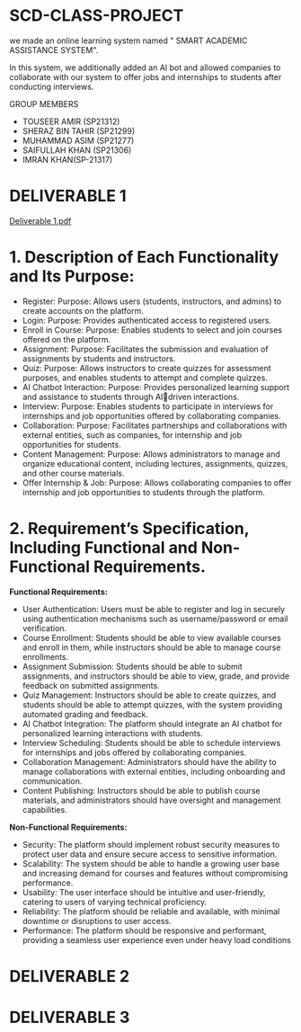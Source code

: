 # SCD-CLASS-PROJECT
we made an online learning system named " SMART ACADEMIC ASSISTANCE SYSTEM".

In this system, we additionally added an AI bot and allowed companies to collaborate with our system to offer jobs and internships to students after conducting interviews.

GROUP MEMBERS 
- TOUSEER AMIR (SP21312)
- SHERAZ BIN TAHIR (SP21299)
- MUHAMMAD ASIM (SP21277)
- SAIFULLAH KHAN (SP21306)
- IMRAN KHAN(SP-21317)

# DELIVERABLE 1
[Deliverable 1.pdf](https://github.com/sherazbintahir/SCD-CLASS-PROJECT/files/15366452/Deliverable.1.pdf)

# 1. Description of Each Functionality and Its Purpose:
- Register:
Purpose: Allows users (students, instructors, and admins) to create accounts on the 
platform.
- Login:
Purpose: Provides authenticated access to registered users.
- Enroll in Course:
Purpose: Enables students to select and join courses offered on the platform.
- Assignment:
Purpose: Facilitates the submission and evaluation of assignments by students and 
instructors.
- Quiz:
Purpose: Allows instructors to create quizzes for assessment purposes, and enables 
students to attempt and complete quizzes.
- AI Chatbot Interaction:
Purpose: Provides personalized learning support and assistance to students through AIdriven interactions.
- Interview:
Purpose: Enables students to participate in interviews for internships and job opportunities 
offered by collaborating companies.
- Collaboration:
Purpose: Facilitates partnerships and collaborations with external entities, such as 
companies, for internship and job opportunities for students.
- Content Management:
Purpose: Allows administrators to manage and organize educational content, including 
lectures, assignments, quizzes, and other course materials.
- Offer Internship & Job:
Purpose: Allows collaborating companies to offer internship and job opportunities to 
students through the platform.
# 2. Requirement’s Specification, Including Functional and Non-Functional Requirements.

**Functional Requirements:**
- User Authentication: Users must be able to register and log in securely using authentication 
mechanisms such as username/password or email verification.
- Course Enrollment: Students should be able to view available courses and enroll in them, 
while instructors should be able to manage course enrollments.
- Assignment Submission: Students should be able to submit assignments, and instructors 
should be able to view, grade, and provide feedback on submitted assignments.
- Quiz Management: Instructors should be able to create quizzes, and students should be 
able to attempt quizzes, with the system providing automated grading and feedback.
- AI Chatbot Integration: The platform should integrate an AI chatbot for personalized 
learning interactions with students.
- Interview Scheduling: Students should be able to schedule interviews for internships and 
jobs offered by collaborating companies.
- Collaboration Management: Administrators should have the ability to manage 
collaborations with external entities, including onboarding and communication.
- Content Publishing: Instructors should be able to publish course materials, and 
administrators should have oversight and management capabilities.

**Non-Functional Requirements:**
- Security: The platform should implement robust security measures to protect user data and 
ensure secure access to sensitive information.
- Scalability: The system should be able to handle a growing user base and increasing 
demand for courses and features without compromising performance.
- Usability: The user interface should be intuitive and user-friendly, catering to users of 
varying technical proficiency.
- Reliability: The platform should be reliable and available, with minimal downtime or 
disruptions to user access.
- Performance: The platform should be responsive and performant, providing a seamless 
user experience even under heavy load conditions


# DELIVERABLE 2

# DELIVERABLE 3
